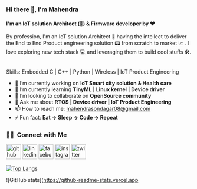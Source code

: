 ### Hi there 👋, I'm Mahendra
#### I'm an IoT solution Architect (:satellite:) & Firmware developer by :heart:


By profession, I'm an IoT solution Architect :satellite: having the intellect to deliver the End to End Product engineering solution :pager: from scratch to market :chart_with_upwards_trend: . I love exploring new tech stack 💻 and leveraging them to build cool stuffs 🛠️. 
<br/>
<br/>

Skills: Embedded C | C++ | Python | Wireless | IoT Product Engineering  

- 🔭 I’m currently working on **IoT Smart city solution & Health care**  
- 🌱 I’m currently learning **TinyML | Linux kernel | Device driver**  
- 👯 I’m looking to collaborate on **OpenSource community**  
- 💬 Ask me about **RTOS | Device driver | IoT Product Engineering**  
- 📫 How to reach me: mahendrasondagar08@gmail.com 
- ⚡ Fun fact: **Eat -> Sleep -> Code -> Repeat**  


### 🤝🏻 &nbsp;Connect with Me

[<img src='https://cdn.jsdelivr.net/npm/simple-icons@3.0.1/icons/github.svg' alt='github' height='40'>](https://github.com/MahendraSondagar)  [<img src='https://cdn.jsdelivr.net/npm/simple-icons@3.0.1/icons/linkedin.svg' alt='linkedin' height='40'>](https://www.linkedin.com/in/mahendra-sondagar/)  [<img src='https://cdn.jsdelivr.net/npm/simple-icons@3.0.1/icons/facebook.svg' alt='facebook' height='40'>](https://www.facebook.com/mahendra.sondagar)  [<img src='https://cdn.jsdelivr.net/npm/simple-icons@3.0.1/icons/instagram.svg' alt='instagram' height='40'>](https://www.instagram.com/mahendrasondagar/)  [<img src='https://cdn.jsdelivr.net/npm/simple-icons@3.0.1/icons/twitter.svg' alt='twitter' height='40'>](https://twitter.com/Mahendra_017)  

[![Top Langs](https://github-readme-stats.vercel.app/api/top-langs/?username=MahendraSondagar)](https://github.com/anuraghazra/github-readme-stats)


![GitHub stats](https://github-readme-stats.vercel.app

